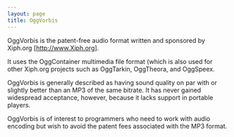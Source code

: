 ```yaml
---
layout: page
title: OggVorbis
---
```


OggVorbis is the patent-free audio format written and sponsored by Xiph.org [http://www.Xiph.org].

It uses the OggContainer multimedia file format (which is also used for other Xiph.org projects such as OggTarkin, OggTheora, and OggSpeex.

OggVorbis is generally described as having sound quality on par with or slightly better than an MP3 of the same bitrate.  It has never gained widespread acceptance, however, because it lacks support in portable players.

OggVorbis is of interest to programmers who need to work with audio encoding but wish to avoid the patent fees associated with the MP3 format.


